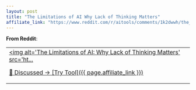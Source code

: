 ```yaml
---
layout: post
title: "The Limitations of AI Why Lack of Thinking Matters"
affiliate_link: "https://www.reddit.com/r/aitools/comments/1k2dwwh/the_limitations_of_ai_why_lack_of_thinking_matters/?ref=autoverse&utm_source=autoverse"
---
```


**From Reddit**:  
*<table> <tr><td> <a href='https://www.reddit.com/r/aitools/comments/1k2dwwh/the_limitations_of_ai_why_lack_of_thinking_matters/'> <img alt='The Limitations of AI: Why Lack of Thinking Matters' src='ht...*

💬 Discussed → [Try Tool]({{ page.affiliate_link }})  

